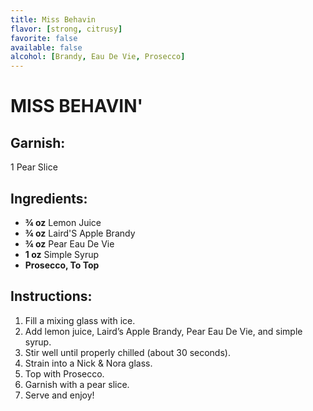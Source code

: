```yaml
---
title: Miss Behavin
flavor: [strong, citrusy]
favorite: false
available: false
alcohol: [Brandy, Eau De Vie, Prosecco]
---
```

# MISS BEHAVIN'

## Garnish:
1 Pear Slice

## Ingredients:
- **¾ oz** Lemon Juice
- **¾ oz** Laird'S Apple Brandy
- **¾ oz** Pear Eau De Vie
- **1 oz** Simple Syrup
- **Prosecco, To Top**

## Instructions:
1. Fill a mixing glass with ice.
2. Add lemon juice, Laird’s Apple Brandy, Pear Eau De Vie, and simple syrup.
3. Stir well until properly chilled (about 30 seconds).
4. Strain into a Nick & Nora glass.
5. Top with Prosecco.
6. Garnish with a pear slice.
7. Serve and enjoy!


